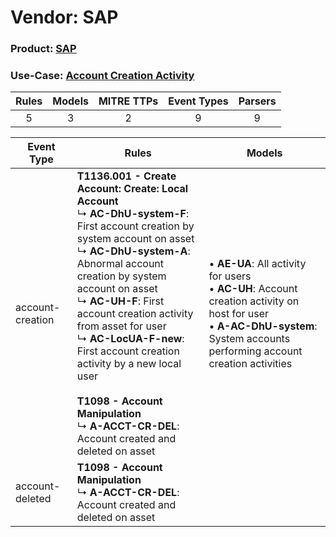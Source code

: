 Vendor: SAP
===========
### Product: [SAP](../ds_sap_sap.md)
### Use-Case: [Account Creation Activity](../../../../UseCases/uc_account_creation_activity.md)

| Rules | Models | MITRE TTPs | Event Types | Parsers |
|:-----:|:------:|:----------:|:-----------:|:-------:|
|   5   |   3    |     2      |      9      |    9    |

| Event Type       | Rules                                                                                                                                                                                                                                                                                                                                                                                                                                                                                              | Models                                                                                                                                                                                      |
| ---------------- | -------------------------------------------------------------------------------------------------------------------------------------------------------------------------------------------------------------------------------------------------------------------------------------------------------------------------------------------------------------------------------------------------------------------------------------------------------------------------------------------------- | ------------------------------------------------------------------------------------------------------------------------------------------------------------------------------------------- |
| account-creation | <b>T1136.001 - Create Account: Create: Local Account</b><br> ↳ <b>AC-DhU-system-F</b>: First account creation by system account on asset<br> ↳ <b>AC-DhU-system-A</b>: Abnormal account creation by system account on asset<br> ↳ <b>AC-UH-F</b>: First account creation activity from asset for user<br> ↳ <b>AC-LocUA-F-new</b>: First account creation activity by a new local user<br><br><b>T1098 - Account Manipulation</b><br> ↳ <b>A-ACCT-CR-DEL</b>: Account created and deleted on asset |  • <b>AE-UA</b>: All activity for users<br> • <b>AC-UH</b>: Account creation activity on host for user<br> • <b>A-AC-DhU-system</b>: System accounts performing account creation activities |
| account-deleted  | <b>T1098 - Account Manipulation</b><br> ↳ <b>A-ACCT-CR-DEL</b>: Account created and deleted on asset                                                                                                                                                                                                                                                                                                                                                                                               |                                                                                                                                                                                             |